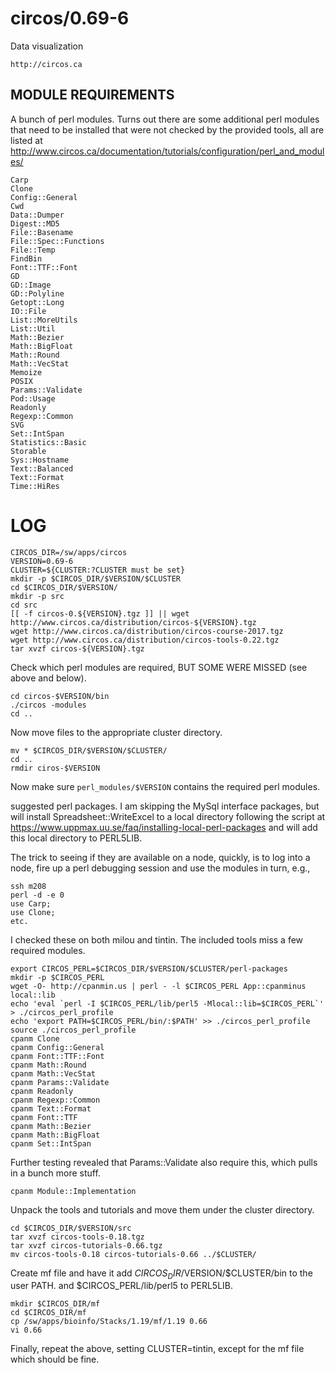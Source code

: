 circos/0.69-6
=============

Data visualization

    http://circos.ca


MODULE REQUIREMENTS
-------------------

A bunch of perl modules.  Turns out there are some additional perl modules that
need to be installed that were not checked by the provided tools, all are listed at
http://www.circos.ca/documentation/tutorials/configuration/perl_and_modules/

    Carp
    Clone
    Config::General
    Cwd
    Data::Dumper
    Digest::MD5
    File::Basename
    File::Spec::Functions
    File::Temp
    FindBin
    Font::TTF::Font
    GD
    GD::Image
    GD::Polyline
    Getopt::Long
    IO::File
    List::MoreUtils
    List::Util
    Math::Bezier
    Math::BigFloat
    Math::Round
    Math::VecStat
    Memoize
    POSIX
    Params::Validate
    Pod::Usage
    Readonly
    Regexp::Common
    SVG
    Set::IntSpan
    Statistics::Basic
    Storable
    Sys::Hostname
    Text::Balanced
    Text::Format
    Time::HiRes


LOG
===


    CIRCOS_DIR=/sw/apps/circos
    VERSION=0.69-6
    CLUSTER=${CLUSTER:?CLUSTER must be set}
    mkdir -p $CIRCOS_DIR/$VERSION/$CLUSTER
    cd $CIRCOS_DIR/$VERSION/
    mkdir -p src
    cd src
    [[ -f circos-0.${VERSION}.tgz ]] || wget http://www.circos.ca/distribution/circos-${VERSION}.tgz
    wget http://www.circos.ca/distribution/circos-course-2017.tgz
    wget http://www.circos.ca/distribution/circos-tools-0.22.tgz
    tar xvzf circos-${VERSION}.tgz

Check which perl modules are required, BUT SOME WERE MISSED (see above and below).

    cd circos-$VERSION/bin
    ./circos -modules
    cd ..

Now move files to the appropriate cluster directory.

    mv * $CIRCOS_DIR/$VERSION/$CLUSTER/
    cd ..
    rmdir ciros-$VERSION

Now make sure `perl_modules/$VERSION` contains the required perl modules.



suggested perl packages.  I am skipping the MySql interface
packages, but will install Spreadsheet::WriteExcel to a local directory
following the script at
https://www.uppmax.uu.se/faq/installing-local-perl-packages and will add this
local directory to PERL5LIB.

The trick to seeing if they are available on a node, quickly, is to log into
a node, fire up a perl debugging session and use the modules in turn, e.g.,

    ssh m208
    perl -d -e 0
    use Carp;
    use Clone;
    etc.

I checked these on both milou and tintin.  The included tools miss a few required
modules.

    export CIRCOS_PERL=$CIRCOS_DIR/$VERSION/$CLUSTER/perl-packages
    mkdir -p $CIRCOS_PERL
    wget -O- http://cpanmin.us | perl - -l $CIRCOS_PERL App::cpanminus local::lib
    echo 'eval `perl -I $CIRCOS_PERL/lib/perl5 -Mlocal::lib=$CIRCOS_PERL`' > ./circos_perl_profile
    echo 'export PATH=$CIRCOS_PERL/bin/:$PATH' >> ./circos_perl_profile
    source ./circos_perl_profile
    cpanm Clone
    cpanm Config::General
    cpanm Font::TTF::Font
    cpanm Math::Round
    cpanm Math::VecStat
    cpanm Params::Validate
    cpanm Readonly
    cpanm Regexp::Common
    cpanm Text::Format
    cpanm Font::TTF
    cpanm Math::Bezier
    cpanm Math::BigFloat
    cpanm Set::IntSpan

Further testing revealed that Params::Validate also require this, which pulls in a bunch more stuff.

    cpanm Module::Implementation


Unpack the tools and tutorials and move them under the cluster directory.

    cd $CIRCOS_DIR/$VERSION/src
    tar xvzf circos-tools-0.18.tgz
    tar xvzf circos-tutorials-0.66.tgz
    mv circos-tools-0.18 circos-tutorials-0.66 ../$CLUSTER/

Create mf file and have it add $CIRCOS_DIR/$VERSION/$CLUSTER/bin to the user PATH.
and $CIRCOS_PERL/lib/perl5 to PERL5LIB.

    mkdir $CIRCOS_DIR/mf
    cd $CIRCOS_DIR/mf
    cp /sw/apps/bioinfo/Stacks/1.19/mf/1.19 0.66
    vi 0.66 

Finally, repeat the above, setting CLUSTER=tintin, except for the mf file which should
be fine.

